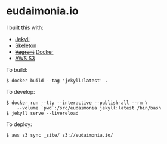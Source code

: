 eudaimonia.io
=============

I built this with:

  - [Jekyll](https://jekyllrb.com)
  - [Skeleton](http://getskeleton.com/)
  - ~~[Vagrant](https://vagrantup.com)~~ [Docker](https://www.docker.com/)
  - [AWS S3](https://aws.amazon.com/s3)

To build:

    $ docker build --tag 'jekyll:latest' .

To develop:

    $ docker run --tty --interactive --publish-all --rm \
        --volume `pwd`:/src/eudaimonia jekyll:latest /bin/bash
    $ jekyll serve --livereload

To deploy:

    $ aws s3 sync _site/ s3://eudaimonia.io/
